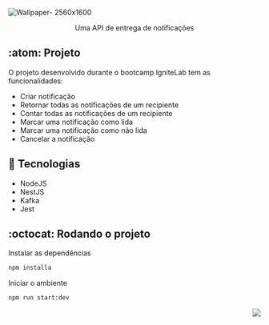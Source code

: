 ![Wallpaper- 2560x1600](https://user-images.githubusercontent.com/28010081/207477511-998f2136-58a2-42fa-88c6-243306ba27a0.png)

<p align="center">
   Uma API de entrega de notificações
</p>

## :atom: Projeto

O projeto desenvolvido durante o bootcamp IgniteLab tem as funcionalidades:
- Criar notificação
- Retornar todas as notificações de um recipiente
- Contar todas as notificações de um recipiente
- Marcar uma notificação como lida
- Marcar uma notificação como não lida
- Cancelar a notificação

## 🔧 Tecnologias
- NodeJS
- NestJS
- Kafka
- Jest

## :octocat: Rodando o projeto

Instalar as dependências

```sh
npm installa
```

Iniciar o ambiente

```sh
npm run start:dev
```

<p align="right">
  <a href="https://github.com/ohperes">
    <img src="https://img.shields.io/badge/Made%20by-ohperes-green">
  </a>
</p>
